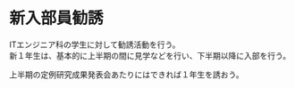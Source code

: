 # 新入部員勧誘
ITエンジニア科の学生に対して勧誘活動を行う。  
新１年生は、基本的に上半期の間に見学などを行い、下半期以降に入部を行う。

上半期の定例研究成果発表会あたりにはできれば１年生を誘おう。

